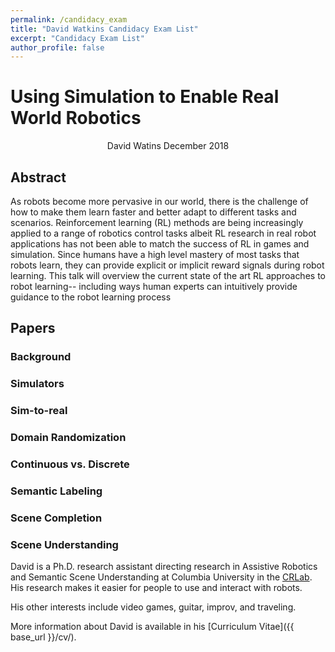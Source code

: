```yaml
---
permalink: /candidacy_exam
title: "David Watkins Candidacy Exam List"
excerpt: "Candidacy Exam List"
author_profile: false
---
```


# Using Simulation to Enable Real World Robotics
<center>David Watins December 2018</center>

## Abstract
As robots become more pervasive in our world,  there is the challenge of how to  make  them  learn  faster  and  better  adapt  to  different  tasks  and  scenarios. Reinforcement learning (RL) methods are being increasingly applied to a range of robotics  control tasks albeit RL research in real robot applications has not been able to match the success of RL in games and simulation. Since humans have a high level mastery of most tasks that robots learn,  they can provide explicit or implicit reward signals during robot learning.  This talk will overview the current state of the art RL approaches to robot learning-- including ways human experts can intuitively provide guidance to the robot learning process

## Papers

### Background

### Simulators

### Sim-to-real

### Domain Randomization

### Continuous vs. Discrete

### Semantic Labeling

### Scene Completion

### Scene Understanding


David is a Ph.D. research assistant directing research in Assistive Robotics and Semantic Scene Understanding at Columbia University in the [CRLab](https://crlab.cs.columbia.edu). His research makes it easier for people to use and interact with robots. 

His other interests include video games, guitar, improv, and traveling.

More information about David is available in his [Curriculum Vitae]({{ base_url }}/cv/).
